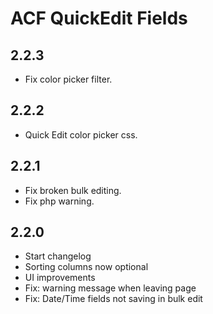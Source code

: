 ACF QuickEdit Fields
====================

2.2.3
-----
 - Fix color picker filter.

2.2.2
-----
 - Quick Edit color picker css.

2.2.1
-----
 - Fix broken bulk editing.
 - Fix php warning.

2.2.0
-----
 - Start changelog
 - Sorting columns now optional
 - UI improvements
 - Fix: warning message when leaving page
 - Fix: Date/Time fields not saving in bulk edit
